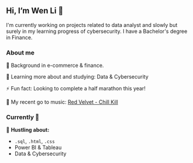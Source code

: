 ## Hi, I’m Wen Li 👋
I'm currently working on projects related to data analyst and slowly but surely in my learning progress of cybersecurity. I have a Bachelor's degree in Finance.


### About me
👀 Background in e-commerce & finance.

🌱 Learning more about and studying: Data & Cybersecurity

⚡ Fun fact: Looking to complete a half marathon this year!

🎵 My recent go to music: <a href="https://www.youtube.com/watch?v=xlyrt5eAtKI&ab_channel=SMTOWN">Red Velvet - Chill Kill</a>



### Currently 🍵

💬 **Hustling about:**
- `.sql`, `.html`, `.css`
- Power BI & Tableau
- Data & Cybersecurity


<!---
wenliinfocus/wenliinfocus is a ✨ special ✨ repository because its `README.md` (this file) appears on your GitHub profile.
You can click the Preview link to take a look at your changes.
--->
